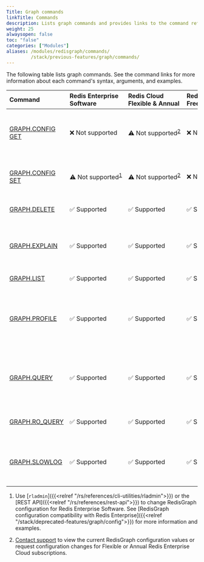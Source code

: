 ```yaml
---
Title: Graph commands 
linkTitle: Commands 
description: Lists graph commands and provides links to the command reference pages.
weight: 25
alwaysopen: false
toc: "false"
categories: ["Modules"]
aliases: /modules/redisgraph/commands/
         /stack/previous-features/graph/commands/
---
```


The following table lists graph commands. See the command links for more information about each command's syntax, arguments, and examples.

| Command | Redis Enterprise Software | Redis Cloud<br />Flexible & Annual | Redis Cloud<br />Free & Fixed | Description |
|:--------|:----------------------|:-----------------|:-----------------|:------|
| [GRAPH.CONFIG GET](https://github.com/RedisGraph/RedisGraph/blob/master/docs/commands/graph.config-get.md) | <span title="Not supported"><nobr>&#x274c; Not supported</span> | <span title="Not supported"><nobr>&#x26A0;&#xFE0F; Not supported</span><sup>[2](#table-note-2)</sup> | <span title="Not supported"><nobr>&#x274c; Not supported</nobr></span> | Returns the current value of a [RedisGraph configuration parameter](https://github.com/RedisGraph/RedisGraph/blob/master/docs/docs/configuration.md#redisgraph-configuration-parameters). |
| [GRAPH.CONFIG SET](https://github.com/RedisGraph/RedisGraph/blob/master/docs/commands/graph.config-set.md) | <span title="Not supported"><nobr>&#x26A0;&#xFE0F; Not supported</span><sup>[1](#table-note-1)</sup> | <span title="Not supported"><nobr>&#x26A0;&#xFE0F; Not supported</span><sup>[2](#table-note-2)</sup> | <span title="Not supported"><nobr>&#x274c; Not supported</nobr></span> | Changes the value of a [RedisGraph configuration parameter](https://github.com/RedisGraph/RedisGraph/blob/master/docs/docs/configuration.md#redisgraph-configuration-parameters). |
| [GRAPH.DELETE](https://github.com/RedisGraph/RedisGraph/blob/master/docs/commands/graph.delete.md) | <span title="Supported">&#x2705; Supported</span> | <span title="Supported">&#x2705; Supported</span> | <span title="Supported">&#x2705; Supported</nobr></span> | Removes the graph and its entities. |
| [GRAPH.EXPLAIN](https://github.com/RedisGraph/RedisGraph/blob/master/docs/commands/graph.explain.md) | <span title="Supported">&#x2705; Supported</span> | <span title="Supported">&#x2705; Supported</span> | <span title="Supported">&#x2705; Supported</nobr></span> | Displays the query execution plan but does not run the query. |
| [GRAPH.LIST](https://github.com/RedisGraph/RedisGraph/blob/master/docs/commands/graph.list.md) | <span title="Supported">&#x2705; Supported</span> | <span title="Supported">&#x2705; Supported</span> | <span title="Supported">&#x2705; Supported</nobr></span> | Lists all graph keys. |
| [GRAPH.PROFILE](https://github.com/RedisGraph/RedisGraph/blob/master/docs/commands/graph.profile.md) | <span title="Supported">&#x2705; Supported</span> | <span title="Supported">&#x2705; Supported</span> | <span title="Supported">&#x2705; Supported</nobr></span> | Runs a query and displays the execution plan with metrics for each operation. |
| [GRAPH.QUERY](https://github.com/RedisGraph/RedisGraph/blob/master/docs/commands/graph.query.md) | <span title="Supported">&#x2705; Supported</span> | <span title="Supported">&#x2705; Supported</span> | <span title="Supported">&#x2705; Supported</nobr></span> | Runs a query against a graph. Supports a variety of [clauses](https://github.com/RedisGraph/RedisGraph/blob/master/docs/commands/graph.query.md#query-structure) and [functions](https://github.com/RedisGraph/RedisGraph/blob/master/docs/commands/graph.query.md#functions). |
| [GRAPH.RO_QUERY](https://github.com/RedisGraph/RedisGraph/blob/master/docs/commands/graph.ro_query.md) | <span title="Supported">&#x2705; Supported</span> | <span title="Supported">&#x2705; Supported</span> | <span title="Supported">&#x2705; Supported</nobr></span> | Runs a read-only query against a graph. |
| [GRAPH.SLOWLOG](https://github.com/RedisGraph/RedisGraph/blob/master/docs/commands/graph.slowlog.md) | <span title="Supported">&#x2705; Supported</span> | <span title="Supported">&#x2705; Supported</span> | <span title="Supported">&#x2705; Supported</nobr></span> | Returns the slowest 10 queries run against a specific graph. |

1. <a name="table-note-1" style="display: block; height: 80px; margin-top: -80px;"></a>Use [`rladmin`]({{<relref "/rs/references/cli-utilities/rladmin">}}) or the [REST API]({{<relref "/rs/references/rest-api">}}) to change RedisGraph configuration for Redis Enterprise Software. See [RedisGraph configuration compatibility with Redis Enterprise]({{<relref "/stack/deprecated-features/graph/config">}}) for more information and examples.

2. <a name="table-note-2" style="display: block; height: 80px; margin-top: -80px;"></a>[Contact support](https://redis.com/company/support/) to view the current RedisGraph configuration values or request configuration changes for Flexible or Annual Redis Enterprise Cloud subscriptions.